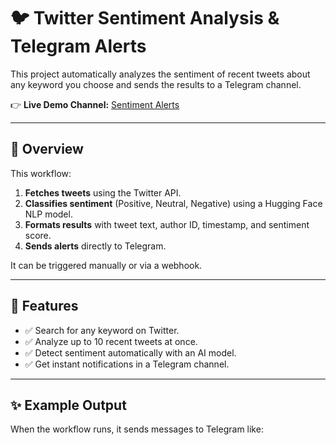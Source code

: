# 🐦 Twitter Sentiment Analysis & Telegram Alerts

This project automatically analyzes the sentiment of recent tweets about any keyword you choose and sends the results to a Telegram channel.

👉 **Live Demo Channel:** [Sentiment Alerts](https://t.me/sentiment_alert_demo)

---

## 📖 Overview

This workflow:
1. **Fetches tweets** using the Twitter API.
2. **Classifies sentiment** (Positive, Neutral, Negative) using a Hugging Face NLP model.
3. **Formats results** with tweet text, author ID, timestamp, and sentiment score.
4. **Sends alerts** directly to Telegram.

It can be triggered manually or via a webhook.

---

## 🚀 Features

- ✅ Search for any keyword on Twitter.
- ✅ Analyze up to 10 recent tweets at once.
- ✅ Detect sentiment automatically with an AI model.
- ✅ Get instant notifications in a Telegram channel.

---

## ✨ Example Output

When the workflow runs, it sends messages to Telegram like:

